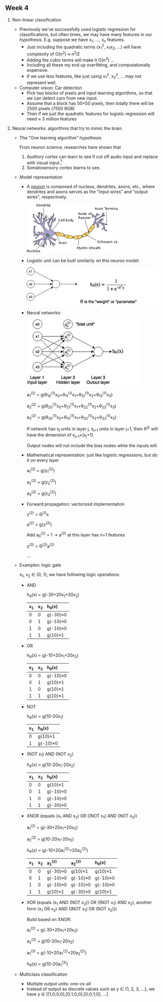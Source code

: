 ## Week 4
1. Non-linear classification
    * Previously we've successfully used logistic regression for classifications, but often times, we may have many features in our hypothesis. E.g. suppose we have x<sub>1</sub>, ..., x<sub>n</sub> features.
        * Just including the quadratic terms (x<sub>1</sub><sup>2</sup>, x<sub>1</sub>x<sub>2</sub>, ...) will have complexity of O(n<sup>2</sup>) &asymp; n<sup>2</sup>&frasl;2
        * Adding the cubic terms will make it O(n<sup>3</sup>) ...
        * Including all these my end up overfitting, and computationally expensive.
        * If we use less features, like just using x<sub>1</sub><sup>2</sup>, x<sub>2</sub><sup>2</sup>, ... may not represent well.
    * Computer vision: Car detection
        * Pick two blocks of pixels and input learning algorithms, so that we can detect cars from new input.
        * Assume that a block has 50&times;50 pixels, then totally there will be 2500 pixels (7500 RGB)
        * Then if we just the quadratic features for logistic regression will need &asymp; 3 million features

2. Neural networks: algorithms that try to mimic the brain
    * The "One learning algorithm" hypothesis
    
        From neuron science, researches have shown that
        1. Auditory cortex can learn to see if cut off audio input and replace with visual input.[<sup>1</sup>](https://www.nature.com/articles/35009102)
        2. Somatosensory cortex learns to see.
    * Model representation
        * A [neuron](https://en.wikipedia.org/wiki/Neuron) is composed of nucleus, dendrites, axons, etc., where dendrites and axons serves as the "input wires" and "output wires", respectively.
        
            ![neuron_from_wikipedia](../images/Neuron.png)
        * Logistic unit can be built similarily on this neuron model:
           
            ![NeuronModel](../images/NeuronModel.jpg) 
        * Neural networks:

            ![NeuralNetworks](../images/NeuralNetworks.jpg)
            
            a<sub>1</sub><sup>(2)</sup> = g(&theta;<sub>10</sub><sup>(1)</sup>x<sub>0</sub>+&theta;<sub>11</sub><sup>(1)</sup>x<sub>1</sub>+&theta;<sub>12</sub><sup>(1)</sup>x<sub>2</sub>+&theta;<sub>13</sub><sup>(1)</sup>x<sub>3</sub>)

            a<sub>2</sub><sup>(2)</sup> = g(&theta;<sub>20</sub><sup>(1)</sup>x<sub>0</sub>+&theta;<sub>21</sub><sup>(1)</sup>x<sub>1</sub>+&theta;<sub>22</sub><sup>(1)</sup>x<sub>2</sub>+&theta;<sub>23</sub><sup>(1)</sup>x<sub>3</sub>)

            a<sub>3</sub><sup>(2)</sup> = g(&theta;<sub>30</sub><sup>(1)</sup>x<sub>0</sub>+&theta;<sub>31</sub><sup>(1)</sup>x<sub>1</sub>+&theta;<sub>32</sub><sup>(1)</sup>x<sub>2</sub>+&theta;<sub>33</sub><sup>(1)</sup>x<sub>3</sub>)
            
            If network has s<sub>j</sub> units in layer j, s<sub>j+1</sub> units in layer j+1, then &theta;<sup>(j)</sup> will have the dimension of s<sub>j+1</sub>&times;(s<sub>j</sub>+1).
    
            Output nodes will not include the bias nodes while the inputs will.
        * Mathematical representation: just like logistic regressions, but do it on every layer
            
            a<sub>1</sub><sup>(2)</sup> = g(z<sub>1</sub><sup>(2)</sup>)

            a<sub>2</sub><sup>(2)</sup> = g(z<sub>2</sub><sup>(2)</sup>)

            a<sub>3</sub><sup>(2)</sup> = g(z<sub>3</sub><sup>(2)</sup>)
        * Forward propagation: vectorized implementation
            
            z<sup>(2)</sup> = &Theta;<sup>(1)</sup>x

            a<sup>(2)</sup> = g(z<sup>(2)</sup>)

            Add a<sub>0</sub><sup>(2)</sup> = 1 &rarr; a<sup>(2)</sup> at this layer has n+1 features

            z<sup>(3)</sup> = &Theta;<sup>(2)</sup>a<sup>(2)</sup>

            ...
    * Examples: logic gate

        x<sub>1</sub>, x<sub>2</sub> &isin; {0, 1}, we have following logic operations:
        * AND
            
            h<sub>&theta;</sub>(x) = g(-30+20x<sub>1</sub>+20x<sub>2</sub>)

            x<sub>1</sub>|x<sub>2</sub>|h<sub>&theta;</sub>(x)
            --|--|--
            0|0|g(-30)&asymp;0
            0|1|g(-10)&asymp;0
            1|0|g(-10)&asymp;0
            1|1|g(10)&asymp;1

        * OR

            h<sub>&theta;</sub>(x) = g(-10+20x<sub>1</sub>+20x<sub>2</sub>)

            x<sub>1</sub>|x<sub>2</sub>|h<sub>&theta;</sub>(x)
            --|--|--
            0|0|g(-10)&asymp;0
            0|1|g(10)&asymp;1
            1|0|g(10)&asymp;1
            1|1|g(10)&asymp;1

        * NOT

            h<sub>&theta;</sub>(x) = g(10-20x<sub>1</sub>)

            x<sub>1</sub>|h<sub>&theta;</sub>(x)
            --|--
            0|g(10)&asymp;1
            1|g(-10)&asymp;0

        * (NOT x<sub>1</sub>) AND (NOT x<sub>2</sub>)

            h<sub>&theta;</sub>(x) = g(10-20x<sub>1</sub>-20x<sub>2</sub>)

            x<sub>1</sub>|x<sub>2</sub>|h<sub>&theta;</sub>(x)
            --|--|--
            0|0|g(10)&asymp;1
            0|1|g(-10)&asymp;0
            1|0|g(-10)&asymp;0
            1|1|g(-30)&asymp;0

        * XNOR (equals (x<sub>1</sub> AND x<sub>2</sub>) OR ((NOT x<sub>1</sub>) AND (NOT x<sub>2</sub>))
        
            a<sub>1</sub><sup>(2)</sup> = g(-30+20x<sub>1</sub>+20x<sub>2</sub>)

            a<sub>2</sub><sup>(2)</sup> = g(10-20x<sub>1</sub>-20x<sub>2</sub>)

            h<sub>&theta;</sub>(x) = g(-10+20a<sub>1</sub><sup>(2)</sup>+20a<sub>2</sub><sup>(2)</sup>)

            x<sub>1</sub>|x<sub>2</sub>|a<sub>1</sub><sup>(2)</sup>|a<sub>2</sub><sup>(2)</sup>|h<sub>&theta;</sub>(x)
            --|--|--|--|--
            0|0|g(-30)&asymp;0|g(10)&asymp;1|g(10)&asymp;1
            0|1|g(-10)&asymp;0|g(-10)&asymp;0|g(-10)&asymp;0
            1|0|g(-10)&asymp;0|g(-10)&asymp;0|g(-10)&asymp;0
            1|1|g(10)&asymp;1|g(-30)&asymp;0|g(10)&asymp;1
            
        * XOR (equals (x<sub>1</sub> AND (NOT x<sub>2</sub>)) OR ((NOT x<sub>1</sub>) AND x<sub>2</sub>), another form (x<sub>1</sub> OR x<sub>2</sub>) AND ((NOT x<sub>1</sub>) OR (NOT x<sub>2</sub>)))
            
            Build based on XNOR:
        
            a<sub>1</sub><sup>(2)</sup> = g(-30+20x<sub>1</sub>+20x<sub>2</sub>)
            
            a<sub>2</sub><sup>(2)</sup> = g(10-20x<sub>1</sub>-20x<sub>2</sub>)
            
            a<sub>1</sub><sup>(3)</sup> = g(-10+20a<sub>1</sub><sup>(2)</sup>+20a<sub>2</sub><sup>(2)</sup>)
            
            h<sub>&theta;</sub>(x) =  g(10-20a<sub>1</sub><sup>(3)</sup>)
    * Multiclass classification
        * Multiple output units: one-vs-all
        * Instead of output as discrete values such as y &isin; {1, 2, 3, ...}, we have y &isin; [[1;0;0;0],[0;1;0;0],[0;0;1;0], ...]
